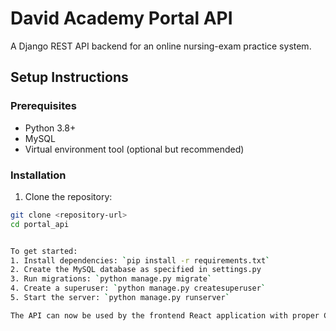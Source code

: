 # David Academy Portal API

A Django REST API backend for an online nursing-exam practice system.

## Setup Instructions

### Prerequisites
- Python 3.8+
- MySQL
- Virtual environment tool (optional but recommended)

### Installation

1. Clone the repository:
```bash
git clone <repository-url>
cd portal_api


To get started:
1. Install dependencies: `pip install -r requirements.txt`
2. Create the MySQL database as specified in settings.py
3. Run migrations: `python manage.py migrate`
4. Create a superuser: `python manage.py createsuperuser`
5. Start the server: `python manage.py runserver`

The API can now be used by the frontend React application with proper CORS handling enabled

